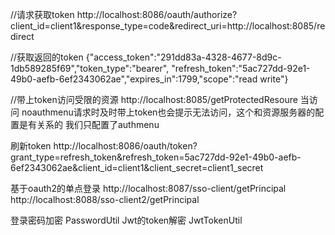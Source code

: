 //请求获取token
http://localhost:8086/oauth/authorize?client_id=client1&response_type=code&redirect_uri=http://localhost:8085/redirect

//获取返回的token
{"access_token":"291dd83a-4328-4677-8d9c-1db589285f69","token_type":"bearer",
"refresh_token":"5ac727dd-92e1-49b0-aefb-6ef2343062ae","expires_in":1799,"scope":"read write"}


//带上token访问受限的资源
http://localhost:8085/getProtectedResoure
当访问 noauthmenu请求时及时带上token也会提示无法访问，这个和资源服务器的配置是有关系的
我们只配置了authmenu  

刷新token
http://localhost:8086/oauth/token?grant_type=refresh_token&refresh_token=5ac727dd-92e1-49b0-aefb-6ef2343062ae&client_id=client1&client_secret=client1_secret


基于oauth2的单点登录
http://localhost:8087/sso-client/getPrincipal
http://localhost:8088/sso-client2/getPrincipal

登录密码加密 
PasswordUtil
Jwt的token解密
JwtTokenUtil



